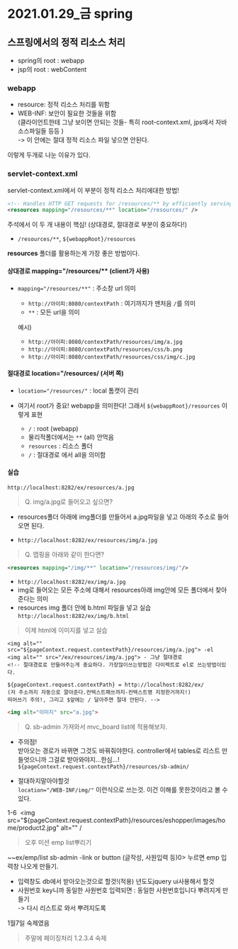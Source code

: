 # 2021.01.29_금 spring

## 스프링에서의 정적 리소스 처리

- spring의 root : webapp  
- jsp의 root : webContent

### webapp

- resource: 정적 리소스 처리를 위함
- WEB-INF: 보안이 필요한 것들을 위함  
          (클라이언트한테 그냥 보이면 안되는 것들- 특히 root-context.xml, jps에서 자바 소스파일들 등등 )  
          -> 이 안에는 절대 정적 리소스 파일 넣으면 안된다.

이렇게 두개로 나눈 이유가 있다.

### servlet-context.xml

servlet-context.xml에서 이 부분이 정적 리소스 처리에대한 방법!  

```xml
<!-- Handles HTTP GET requests for /resources/** by efficiently serving up static resources in the ${webappRoot}/resources directory -->
<resources mapping="/resources/**" location="/resources/" />
```

주석에서 이 두 개 내용이 핵심! (상대경로, 절대경로 부분이 중요하다!)

- `/resources/**`,  `${webappRoot}/resources`

 **resources** 폴더를 활용하는게 가장 좋은 방법이다.

#### 상대경로  mapping="/resources/** (client가 사용)

- `mapping="/resources/**"` : 주소창 url 의미
  - `http://아이피:8080/contextPath` : 여기까지가 맨처음 `/`를 의미  
  - `**` : 모든 url을 의미

  예시)

  - `http://아이피:8080/contextPath/resources/img/a.jpg`
  - `http://아이피:8080/contextPath/resources/css/b.png`
  - `http://아이피:8080/contextPath/resources/css/img/c.jpg`  

#### 절대경로 location="/resources/ (서버 쪽)

- `location="/resources/"`  : local 톰캣이 관리  
- 여기서 root가 중요! webapp을 의미한다! 그래서 `${webappRoot}/resources` 이렇게 표현

  - `/`  : root (webapp)  
  - 물리적폴더에서는 `**` (all) 안먹음  
  - `resources` : 리소스 폴더
  - `/` : 절대경로 에서 all을 의미함  

#### 실습

`http://localhost:8282/ex/resources/a.jpg`

> Q. img/a.jpg로 들어오고 싶으면?

- resources폴더 아래에 img폴더를 만들어서 a.jpg파일을 넣고 아래의 주소로 들어오면 된다.

- `http://localhost:8282/ex/resources/img/a.jpg`

> Q. 맵핑을 아래와 같이 한다면?

```xml
<resources mapping="/img/**" location="/resources/img/"/>
```

- `http://localhost:8282/ex/img/a.jpg`
- img로 들어오는 모든 주소에 대해서 resources아래 img안에 모든 폴더에서 찾아준다는 의미
- resources img 폴더 안에 b.html 파일을 넣고 실습
`http://localhost:8282/ex/img/b.html`

> 이제 html에 이미지를 넣고 실습

```
<img alt="" src="${pageContext.request.contextPath}/resources/img/a.jpg"> -el
<img alt="" src="/ex/resources/img/a.jpg"> - 그냥 절대경로
<!-- 절대경로로 만들어주는게 중요하다. 가장많이쓰는방법은 다이렉트로 el로 쓰는방법이있다. 

${pageContext.request.contextPath} = http://localhost:8282/ex/ 
(저 주소까지 자동으로 깔아준다.컨텍스트패쓰까지-컨텍스트명 지정한거까지!)
띄어쓰기 주의!, 그리고 $앞에는 / 달아주면 절대 안된다. -->
```

```html
<img alt="이미지" src="a.jpg">
```

> Q. sb-admin 가져와서 mvc_board list에 적용해보자.

- 주의점!  
받아오는 경로가 바뀌면 그것도 바꿔줘야한다. controller에서 tables로 리스트 만들엇으니까 그걸로 받아와야지...한심...!
`${pageContext.request.contextPath}/resources/sb-admin/`

- 절대하지말아야할것  
 `location="/WEB-INF/img/"` 이런식으로 쓰는것. 이건 이해를 못한것이라고 볼 수 있다.
 
 1-6
<img src="${pageContext.request.contextPath}/resources/eshopper/images/home/product1.jpg" alt="" />
<img src="${pageContext.request.contextPath}/resources/eshopper/images/home/product2.jpg" alt="" /

 > 오후 미션 emp list뿌리기

~~ex/emp/list
sb-admin
-link or button (글작성, 사원입력 등)0> 누르면 emp 입력창 나오게 만들기.
- 입력창도 db에서 받아오는것으로 할것!(적용) 년도도jquery ui사용해서 할것
- 사원번호 key니까 동일한 사원번호 입력되면 : 동일한 사원번호입니다 뿌려지게 만들기  
-> 다시 리스트로 와서 뿌려지도록

1월7일 숙제였음

 > 주말에 페이징처리 1.2.3.4 숙제
